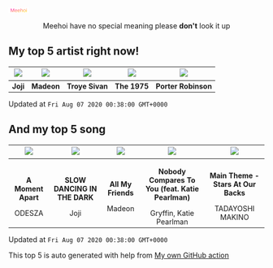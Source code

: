 ![Meehoi Logo](https://github.com/beam41/beam41/raw/master/mh.svg)
<p align="center">Meehoi have no special meaning please <b>don't</b> look it up</p>

## My top 5 artist right now!
<!-- table start -->
|<img src="https://i.scdn.co/image/5386e44d5e07dc662c0d6f14c3ae9c47e8898e06">|<img src="https://i.scdn.co/image/3f4c99a2932c2e21fc966123050cd92fe4ff0c15">|<img src="https://i.scdn.co/image/97cc8b63e62072026056deb171bb41f52f506613">|<img src="https://i.scdn.co/image/1717dac024e71f64ec421a658c7a9769d41ce251">|<img src="https://i.scdn.co/image/50c288dcdab974637f634438faeafbd4a96ece81">|
| :---: | :---: | :---: | :---: | :---: |
|<b>Joji</b>|<b>Madeon</b>|<b>Troye Sivan</b>|<b>The 1975</b>|<b>Porter Robinson</b>|

Updated at `Fri Aug 07 2020 00:38:00 GMT+0000`
<!-- table end -->

## And my top 5 song
<!-- table song start -->
|<img src="https://i.scdn.co/image/ab67616d00001e0299a3a1c380019cdc2ba9b8c2">|<img src="https://i.scdn.co/image/ab67616d00001e0260ba1d6104d0475c7555a6b2">|<img src="https://i.scdn.co/image/ab67616d00001e02dc384e6d13983fe1cd415ade">|<img src="https://i.scdn.co/image/ab67616d00001e020e5311993a01fb2e7169f6a7">|<img src="https://i.scdn.co/image/ab67616d00001e0268ba2b1dfd40ee88ef406483">|
| :---: | :---: | :---: | :---: | :---: |
|<p><b>A Moment Apart</b></p> ODESZA|<p><b>SLOW DANCING IN THE DARK</b></p> Joji|<p><b>All My Friends</b></p> Madeon|<p><b>Nobody Compares To You (feat. Katie Pearlman)</b></p> Gryffin, Katie Pearlman|<p><b>Main Theme - Stars At Our Backs</b></p> TADAYOSHI MAKINO|

Updated at `Fri Aug 07 2020 00:38:00 GMT+0000`
<!-- table song end -->

This top 5 is auto generated with help from [My own GitHub action](https://github.com/beam41/spotify-listening)